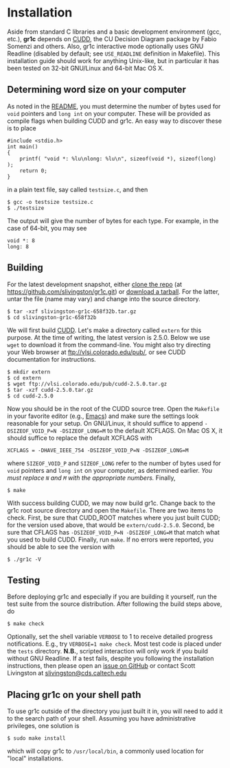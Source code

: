 Installation
============

Aside from standard C libraries and a basic development environment (gcc, etc.), **gr1c** depends on [CUDD](http://vlsi.colorado.edu/~fabio/CUDD/), the CU Decision Diagram package by Fabio Somenzi and others.  Also, gr1c interactive mode optionally uses GNU Readline (disabled by default; see `USE_READLINE` definition in Makefile).  This installation guide should work for anything Unix-like, but in particular it has been tested on 32-bit GNU/Linux and 64-bit Mac OS X.

Determining word size on your computer
--------------------------------------

As noted in the [README](https://github.com/slivingston/gr1c/blob/master/README.rst), you must determine the number of bytes used for ``void`` pointers and ``long int`` on your computer. These will be provided as compile flags when building CUDD and gr1c. An easy way to discover these is to place

    #include <stdio.h>
    int main()
    {
        printf( "void *: %lu\nlong: %lu\n", sizeof(void *), sizeof(long) );
        return 0;
    }

in a plain text file, say called ``testsize.c``, and then

    $ gcc -o testsize testsize.c
    $ ./testsize

The output will give the number of bytes for each type.  For example, in the case of 64-bit, you may see

    void *: 8
    long: 8

Building
--------

For the latest development snapshot, either [clone the repo](https://github.com/slivingston/gr1c) (at https://github.com/slivingston/gr1c.git) or [download a tarball](https://github.com/slivingston/gr1c/tarball/master).  For the latter, untar the file (name may vary) and change into the source directory.

    $ tar -xzf slivingston-gr1c-658f32b.tar.gz
    $ cd slivingston-gr1c-658f32b

We will first build [CUDD](http://vlsi.colorado.edu/~fabio/CUDD/). Let's make a directory called ``extern`` for this purpose. At the time of writing, the latest version is 2.5.0. Below we use ``wget`` to download it from the command-line. You might also try directing your Web browser at <ftp://vlsi.colorado.edu/pub/>, or see CUDD documentation for instructions.

    $ mkdir extern
    $ cd extern
    $ wget ftp://vlsi.colorado.edu/pub/cudd-2.5.0.tar.gz
    $ tar -xzf cudd-2.5.0.tar.gz
    $ cd cudd-2.5.0

Now you should be in the root of the CUDD source tree. Open the ``Makefile`` in your favorite editor (e.g., [Emacs](http://www.gnu.org/software/emacs/)) and make sure the settings look reasonable for your setup. On GNU/Linux, it should suffice to append ``-DSIZEOF_VOID_P=N -DSIZEOF_LONG=M`` to the default XCFLAGS. On Mac OS X, it should suffice to replace the default XCFLAGS with

    XCFLAGS = -DHAVE_IEEE_754 -DSIZEOF_VOID_P=N -DSIZEOF_LONG=M

where ``SIZEOF_VOID_P`` and ``SIZEOF_LONG`` refer to the number of bytes used for ``void`` pointers and ``long int`` on your computer, as determined earlier.  _You must replace ``N`` and ``M`` with the appropriate numbers._ Finally,

    $ make

With success building CUDD, we may now build gr1c. Change back to the gr1c root source directory and open the ``Makefile``. There are two items to check. First, be sure that CUDD_ROOT matches where you just built CUDD; for the version used above, that would be ``extern/cudd-2.5.0``. Second, be sure that CFLAGS has ``-DSIZEOF_VOID_P=N -DSIZEOF_LONG=M`` that match what you used to build CUDD.  Finally, run ``make``. If no errors were reported, you should be able to see the version with

    $ ./gr1c -V

Testing
-------

Before deploying gr1c and especially if you are building it yourself, run the test suite from the source distribution. After following the build steps above, do

    $ make check

Optionally, set the shell variable `VERBOSE` to 1 to receive detailed progress notifications.  E.g., try `VERBOSE=1 make check`.  Most test code is placed under the ``tests`` directory. **N.B.**, scripted interaction will only work if you build without GNU Readline.  If a test fails, despite you following the installation instructions, then please open an [issue on GitHub](https://github.com/slivingston/gr1c/issues) or contact Scott Livingston at <slivingston@cds.caltech.edu>


Placing gr1c on your shell path
-------------------------------

To use gr1c outside of the directory you just built it in, you will need to add it to the search path of your shell. Assuming you have administrative privileges, one solution is

    $ sudo make install

which will copy gr1c to ``/usr/local/bin``, a commonly used location for "local" installations.
